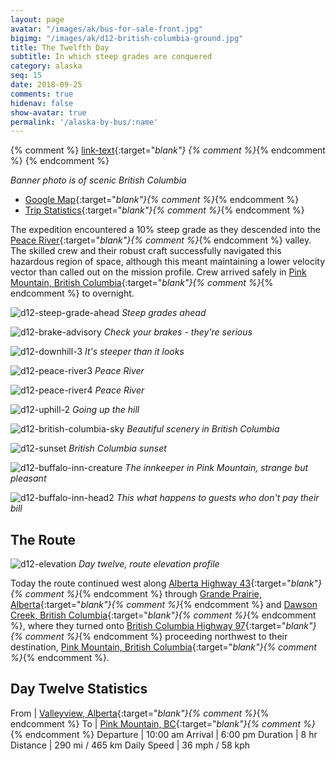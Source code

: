 ```yaml
---
layout: page
avatar: "/images/ak/bus-for-sale-front.jpg"
bigimg: "/images/ak/d12-british-columbia-ground.jpg"
title: The Twelfth Day
subtitle: In which steep grades are conquered
category: alaska
seq: 15
date: 2018-09-25
comments: true
hidenav: false
show-avatar: true
permalink: '/alaska-by-bus/:name'
---
```


{% comment %}
[link-text](link-url){:target="_blank"}
{% comment %}_{% endcomment %}
{% endcomment %}


*Banner photo is of scenic British Columbia*

* [Google Map](https://drive.google.com/open?id=1QToP1iDFNB0dEk8pjlkAVyIr8ThzeEdh&usp=sharing){:target="_blank"}{% comment %}_{% endcomment %} 
* [Trip Statistics](https://docs.google.com/spreadsheets/d/10dU6wdnTdiuMCkSWJ2yGe1PNjGZWlgYcmZ_RCtjf--8/edit?usp=sharing){:target="_blank"}{% comment %}_{% endcomment %}

The expedition encountered a 10% steep grade as they descended into the 
[Peace River](https://en.wikipedia.org/wiki/Peace_River){:target="_blank"}{% comment %}_{% endcomment %}
valley. The skilled crew and their robust craft successfully navigated this hazardous
region of space, although this meant maintaining a lower velocity vector than called
out on the mission profile. Crew arrived safely in 
[Pink Mountain, British Columbia](https://en.wikipedia.org/wiki/Pink_Mountain,_British_Columbia){:target="_blank"}{% comment %}_{% endcomment %}
to overnight.

![d12-steep-grade-ahead](/images/ak/d12-steep-grade-ahead.jpg)
*Steep grades ahead*

![d12-brake-advisory](/images/ak/d12-brake-advisory.jpg)
*Check your brakes - they're serious*

![d12-downhill-3](/images/ak/d12-downhill-3.jpg)
*It's steeper than it looks*

![d12-peace-river3](/images/ak/d12-peace-river3.jpg)
*Peace River*

![d12-peace-river4](/images/ak/d12-peace-river4.jpg)
*Peace River*

![d12-uphill-2](/images/ak/d12-uphill-2.jpg)
*Going up the hill*

![d12-british-columbia-sky](/images/ak/d12-british-columbia-sky.jpg)
*Beautiful scenery in British Columbia*

![d12-sunset](/images/ak/d12-sunset.jpg)
*British Columbia sunset*

![d12-buffalo-inn-creature](/images/ak/d12-buffalo-inn-creature.jpg)
*The innkeeper in Pink Mountain, strange but pleasant*

![d12-buffalo-inn-head2](/images/ak/d12-buffalo-inn-head2.jpg)
*This what happens to guests who don't pay their bill*

## The Route

![d12-elevation](/images/ak/d12-elevation.png)
*Day twelve, route elevation profile*

Today the route continued west along
[Alberta Highway 43](https://en.wikipedia.org/wiki/Alberta_Highway_43){:target="_blank"}{% comment %}_{% endcomment %}
through
[Grande Prairie, Alberta](https://en.wikipedia.org/wiki/Grande_Prairie){:target="_blank"}{% comment %}_{% endcomment %}
and 
[Dawson Creek, British Columbia](https://en.wikipedia.org/wiki/Dawson_Creek){:target="_blank"}{% comment %}_{% endcomment %},
where they turned onto
[British Columbia Highway 97](https://en.wikipedia.org/wiki/British_Columbia_Highway_97){:target="_blank"}{% comment %}_{% endcomment %}
proceeding northwest to their destination,
[Pink Mountain, British Columbia](https://en.wikipedia.org/wiki/Pink_Mountain,_British_Columbia){:target="_blank"}{% comment %}_{% endcomment %}.


## Day Twelve Statistics

From | [Valleyview, Alberta](https://en.wikipedia.org/wiki/Valleyview,_Alberta){:target="_blank"}{% comment %}_{% endcomment %}
To | [Pink Mountain, BC](https://en.wikipedia.org/wiki/Pink_Mountain,_British_Columbia){:target="_blank"}{% comment %}_{% endcomment %}
Departure | 10:00 am 
Arrival | 6:00 pm 
Duration | 8 hr
Distance | 290 mi / 465 km
Daily Speed | 36 mph / 58 kph

